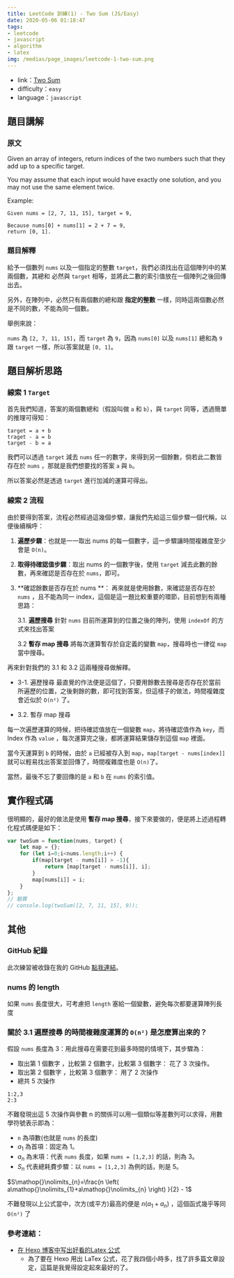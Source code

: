 ```yaml
---
title: LeetCode 訓練(1) - Two Sum (JS/Easy)
date: 2020-05-06 01:18:47
tags:
- leetcode
- javascript
- algorithm
- latex
img: /medias/page_images/leetcode-1-two-sum.png
---
```

* link：[Two Sum](https://leetcode.com/problems/two-sum/)
* difficulty：`easy`
* language：`javascript`

## 題目講解

### 原文

Given an array of integers, return indices of the two numbers such that they add up to a specific target.

You may assume that each input would have exactly one solution, and you may not use the same element twice.

Example:

```
Given nums = [2, 7, 11, 15], target = 9,

Because nums[0] + nums[1] = 2 + 7 = 9,
return [0, 1].
```

### 題目解釋

給予一個數列 `nums` 以及一個指定的整數 `target`，我們必須找出在這個陣列中的某兩個數，其總和 必然與 `target` 相等，並將此二數的索引值放在一個陣列之後回傳出去。

另外，在陣列中，必然只有兩個數的總和跟 **指定的整數** 一樣，同時這兩個數必然是不同的數，不能為同一個數。

舉例來說：

`nums` 為 `[2, 7, 11, 15]`，而 `target` 為 `9`，因為 `nums[0]` 以及 `nums[1]` 總和為 `9` 跟 `target` 一樣，所以答案就是 `[0, 1]`。

## 題目解析思路

### 線索 1 `Target` 

首先我們知道，答案的兩個數總和（假設叫做 `a` 和 `b`），與 `target` 同等，透過簡單的推理可得知：

```
target = a + b
traget - a = b 
target - b = a 
```

我們可以透過 `target` 減去 `nums` 任一的數字，來得到另一個餘數，倘若此二數皆存在於 `nums` ，那就是我們想要找的答案 `a` 與 `b`。

所以答案必然是透過 `target` 進行加減的運算可得出。

### 線索 2 流程

由於要得到答案，流程必然經過這幾個步驟，讓我們先給這三個步驟一個代稱，以便後續稱呼：

1. **遍歷步驟**：也就是一一取出 nums 的每一個數字，這一步驟讓時間複雜度至少會是 `O(n)`。
2. **取得待確認值步驟**：取出 nums 的一個數字後，使用 `target` 減去此數的餘數，再來確認是否存在於 `nums`，即可。
3. **確認餘數是否存在於 nums **： 再來就是使用餘數，來確認是否存在於 `nums` ，且不能為同一 index，這個是這一題比較重要的環節，目前想到有兩種思路：
    
    3.1. **遍歷搜尋**  針對 `nums` 目前所運算到的位置之後的陣列，使用 `indexOf` 的方式來找出答案
    
    3.2 **暫存 map 搜尋** 將每次運算暫存於自定義的變數 `map`，搜尋時也一律從 `map` 當中搜尋。

再來針對我們的 3.1 和 3.2 這兩種搜尋做解釋。

* 3-1. 遍歷搜尋
最直覺的作法便是這個了，只要用餘數去搜尋是否存在於當前所遍歷的位置，之後剩餘的數，即可找到答案，但這樣子的做法，時間複雜度會近似於 `O(n²)` 了。

* 3.2. 暫存 map 搜尋

每一次遍歷運算的時候，把待確認值放在一個變數 `map`，將待確認值作為 `key`，而 Index 作為 `value` ，每次運算完之後，都將運算結果儲存到這個 `map` 裡面。

當今天運算到 `b` 的時候，由於 `a` 已經被存入到 `map`，`map[target - nums[index]]` 就可以輕易找出答案並回傳了，時間複雜度也是 `O(n)`了。


當然，最後不忘了要回傳的是 `a` 和 `b` 在 `nums` 的索引值。

## 實作程式碼

很明顯的，最好的做法是使用 **暫存 map 搜尋**，接下來要做的，便是將上述過程轉化程式碼便是如下：

```javascript
var twoSum = function(nums, target) {
    let map = {};
    for (let i=0;i<nums.length;i++) {
        if(map[target - nums[i]] > -1){
            return [map[target - nums[i]], i];
        }
        map[nums[i]] = i;
    }
};
// 驗算
// console.log(twoSum([2, 7, 11, 15], 9));
```

## 其他

### GitHub 紀錄

此次練習被收錄在我的 GitHub [點我連結](https://github.com/mpp21x/algorithm-exercise/tree/master/1.twoSum)。

### nums 的 length

如果 `nums` 長度很大，可考慮把 `length` 塞給一個變數，避免每次都要運算陣列長度

### 關於 **3.1 遍歷搜尋** 的時間複雜度運算的 `O(n²)` 是怎麼算出來的？

假設 `nums` 長度為 3：用此搜尋在需要花到最多時間的情境下，其步驟為：

* 取出第 1 個數字 ，比較第 2 個數字，比較第 3 個數字： 花了 3 次操作。
* 取出第 2 個數字 ，比較第 3 個數字： 用了 2 次操作
* 總共 5 次操作
```
1:2,3
2:3
```

不難發現出這 5 次操作與參數 n 的關係可以用一個類似等差數列可以求得，用數學符號表示即為：

* `n` 為項數(也就是 `nums` 的長度)
* $a\mathop{}\nolimits_{1}$ 為首項：固定為 1。
* $a\mathop{}\nolimits_{n}$ 為末項：代表 `nums` 長度，如果 `nums = [1,2,3]` 的話，則為 3。
* $S\mathop{}\nolimits_{n}$ 代表總耗費步驟：以 `nums = [1,2,3]` 為例的話，則是 5。

$S\mathop{}\nolimits_{n}=\frac{n \left( a\mathop{}\nolimits_{1}+a\mathop{}\nolimits_{n} \right) }{2} - 1$

不難發現以上公式當中，次方(或平方)最高的便是 $n \left( a\mathop{}\nolimits_{1}+a\mathop{}\nolimits_{n} \right)$ ，這個函式幾乎等同 `O(n²)` 了


### 參考連結：

* [在 Hexo 博客中写出好看的Latex 公式](https://zhuanlan.zhihu.com/p/105986034)
    * 為了要在 Hexo 用出 LaTex 公式，花了我四個小時多，找了許多篇文章設定，這篇是我覺得設定起來最好的了。



